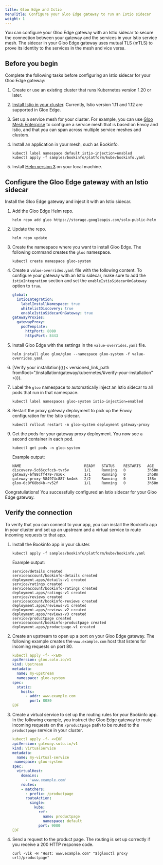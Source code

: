 ```yaml
---
title: Gloo Edge and Istio
menuTitle: Configure your Gloo Edge gateway to run an Istio sidecar 
weight: 1
---
```


You can configure your Gloo Edge gateway with an Istio sidecar to secure the connection between your gateway and the services in your Istio service mesh. The sidecar in your Gloo Edge gateway uses mutual TLS (mTLS) to prove its identity to the services in the mesh and vice versa.

## Before you begin

Complete the following tasks before configuring an Istio sidecar for your Gloo Edge gateway: 

1. Create or use an existing cluster that runs Kubernetes version 1.20 or later. 
2. [Install Istio in your cluster](https://istio.io/latest/docs/setup/getting-started/). Currently, Istio version 1.11 and 1.12 are supported in Gloo Edge.
3. Set up a service mesh for your cluster. For example, you can use [Gloo Mesh Enterprise](https://docs.solo.io/gloo-mesh-enterprise/latest/getting_started/managed_kubernetes/) to configure a service mesh that is based on Envoy and Istio, and that you can span across multiple service meshes and clusters. 
4. Install an application in your mesh, such as Bookinfo. 
   ```shell
   kubectl label namespace default istio-injection=enabled
   kubectl apply -f samples/bookinfo/platform/kube/bookinfo.yaml
   ```
   
5. Install [Helm version 3](https://helm.sh/docs/intro/install/) on your local machine.

## Configure the Gloo Edge gateway with an Istio sidecar

Install the Gloo Edge gateway and inject it with an Istio sidecar. 

1. Add the Gloo Edge Helm repo. 
   ```shell
   helm repo add gloo https://storage.googleapis.com/solo-public-helm
   ```
   
2. Update the repo. 
   ```shell
   helm repo update
   ```
   
3. Create the namespace where you want to install Gloo Edge. The following command creates the `gloo` namespace.
   ```shell
   kubectl create namespace gloo-system
   ```
   
4. Create a `value-overrides.yaml` file with the following content. To configure your gateway with an Istio sidecar, make sure to add the `istioIntegration` section and set the `enableIstioSidecarOnGateway` option to `true`. 
   ```yaml
   global:
     istioIntegration:
       labelInstallNamespace: true
       whitelistDiscovery: true
       enableIstioSidecarOnGateway: true
   gatewayProxies:
     gatewayProxy:
       podTemplate: 
         httpPort: 8080
         httpsPort: 8443
   ```
   
5. Install Gloo Edge with the settings in the `value-overrides.yaml` file.  
   ```shell
   helm install gloo gloo/gloo --namespace gloo-system -f value-overrides.yaml
   ```
   
6. [Verify your installation]({{< versioned_link_path fromRoot="/installation/gateway/kubernetes/#verify-your-installation" >}}). 
8. Label the `gloo` namespace to automatically inject an Istio sidecar to all pods that run in that namespace. 
   ```shell
   kubectl label namespaces gloo-system istio-injection=enabled
   ```
   
9. Restart the proxy gateway deployment to pick up the Envoy configuration for the Istio sidecar. 
   ```shell
   kubectl rollout restart -n gloo-system deployment gateway-proxy
   ```
   
10. Get the pods for your gateway proxy deployment. You now see a second container in each pod. 
    ```shell
    kubectl get pods -n gloo-system
    ```
    
    Example output: 
    ```
    NAME                             READY   STATUS    RESTARTS   AGE
    discovery-5c66ccfccb-tvr5v       1/1     Running   0          3h58m
    gateway-6f88cff479-7mx6k         1/1     Running   0          3h58m
    gateway-proxy-584974c887-km4mk   2/2     Running   0          158m
    gloo-6c8f68bd4b-rv52f            1/1     Running   0          3h58m
    ```

Congratuliations! You successfully configured an Istio sidecar for your Gloo Edge gateway. 

## Verify the connection 

To verify that you can connect to your app, you can install the Bookinfo app in your cluster and set up an upstream and a virtual service to route incoming requests to that app. 

1. Install the Bookinfo app in your cluster. 
   ```shell
   kubectl apply -f samples/bookinfo/platform/kube/bookinfo.yaml
   ```
   
   Example output: 
   ```
   service/details created
   serviceaccount/bookinfo-details created
   deployment.apps/details-v1 created
   service/ratings created
   serviceaccount/bookinfo-ratings created
   deployment.apps/ratings-v1 created
   service/reviews created
   serviceaccount/bookinfo-reviews created
   deployment.apps/reviews-v1 created
   deployment.apps/reviews-v2 created
   deployment.apps/reviews-v3 created
   service/productpage created
   serviceaccount/bookinfo-productpage created
   deployment.apps/productpage-v1 created
   ```
   
2. Create an upstream to open up a port on your Gloo Edge gateway. The following example creates the `www.example.com` host that listens for incoming requests on port 80. 
   ```yaml
   kubectl apply -f- <<EOF
   apiVersion: gloo.solo.io/v1
   kind: Upstream
   metadata:
     name: my-upstream
     namespace: gloo-system
   spec:
     static:
       hosts:
         - addr: www.example.com
           port: 8080
   EOF
   ```
   
3. Create a virtual service to set up the routing rules for your Bookinfo app. In the following example, you instruct the Gloo Edge gateway to route incoming requests on the `/productpage` path to be routed to the `productpage` service in your cluster. 
   ```yaml
   kubectl apply -f- <<EOF
   apiVersion: gateway.solo.io/v1
   kind: VirtualService
   metadata:
     name: my-virtual-service
    namespace: gloo-system
   spec:
     virtualHost:
       domains:
         - 'www.example.com'
       routes:
       - matchers:
         - prefix: /productpage
         routeAction:
           single:
             kube:
               ref:
                 name: productpage
                 namespace: default
               port: 9080
   EOF           
   ```
   
4. Send a request to the product page. The routing is set up correctly if you receive a 200 HTTP response code. 
   ```shell
   curl -vik -H "Host: www.example.com" "$(glooctl proxy url)/productpage" 
   ```
   
